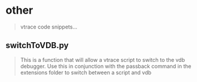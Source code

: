 # other
> vtrace code snippets...

## switchToVDB.py
> This is a function that will allow a vtrace script to switch to the vdb debugger.
> Use this in conjunction with the passback command in the extensions folder to switch between a script and vdb

